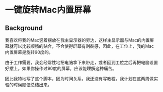 # 一键旋转Mac内置屏幕

## Background

我喜欢将我的Mac竖着摆放在我主显示器的旁边，这样主显示器与Mac的内置屏幕就可以比较顺畅的贴合，不会使得屏幕有割裂感，因此，在工位上，我的Mac内置屏幕是旋转90度的。

由于工作需要，我会经常性地把电脑拿下来带走，或者回到工位之后再把电脑设置好摆上，如果你操作过90度的屏幕，应该能理解这种痛苦。

因此我特地写了这个脚本，因为时间关系，我还没有写教程，我计划在这两周做实验的时候顺便总结出来。



